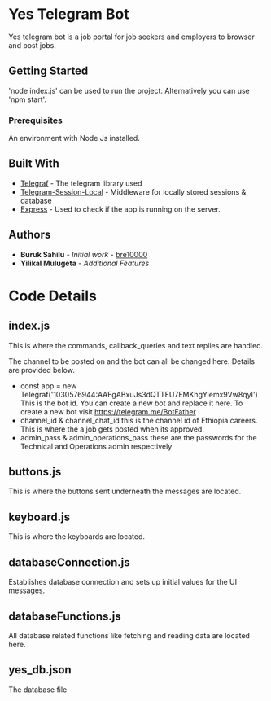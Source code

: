 # Yes Telegram Bot

Yes telegram bot is a job portal for job seekers and employers to browser and post jobs.

## Getting Started

'node index.js' can be used to run the project.
Alternatively you can use 'npm start'.

### Prerequisites

An environment with Node Js installed.



## Built With

* [Telegraf](telegraf.js.org) - The telegram library used
* [Telegram-Session-Local](https://www.npmjs.com/package/telegraf-session-local) - Middleware for locally stored sessions & database
* [Express](https://expressjs.com/) - Used to check if the app is running on the server.


## Authors

* **Buruk Sahilu** - *Initial work* - [bre10000](https://github.com/bre10000)
* **Yilikal Mulugeta** - *Additional Features*


# Code Details

## index.js

This is where the commands, callback_queries and text replies are handled. 

The channel to be posted on and the bot can all be changed here. Details are provided below.

* const app = new Telegraf('1030576944:AAEgABxuJs3dQTTEU7EMKhgYiemx9Vw8qyI')
  This is the bot id. You can create a new bot and replace it here. To create a new bot visit https://telegram.me/BotFather
* channel_id & channel_chat_id
  this is the channel id of Ethiopia careers. This is where the a job gets posted when its approved.
* admin_pass & admin_operations_pass
  these are the passwords for the Technical and Operations admin respectively

## buttons.js

This is where the buttons sent underneath the messages are located.

## keyboard.js

This is where the keyboards are located.

## databaseConnection.js

Establishes database connection and sets up initial values for the UI messages.

## databaseFunctions.js

All database related functions like fetching and reading data are located here.

## yes_db.json

The database file

